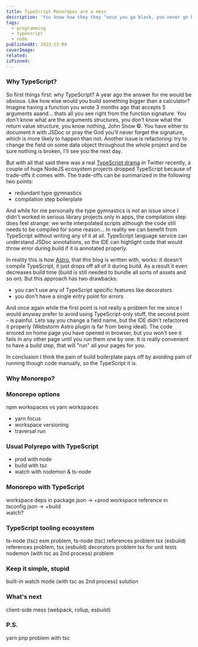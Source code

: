 ```yaml
---
title: TypeScript Monorepos are a mess
description: 'You know how they they "once you go black, you never go back"? I went through it with two things: TypeScript and Monopepos, but to set up them both simultaneously was... interesting to say the least. As a result in the end I now have a strong foundation for a projects of any size and scale, that I''d like to share with you the stuff I learned'
tags:
  - programming
  - typescript
  - node
publishedAt: 2023-12-09
coverImage:
related:
isPinned:
---
```


### Why TypeScript?

So first things first: why TypeScript? A year ago the answer for me would be obvious. Like how else would you build something bigger than a calculator? Imagine having a function you wrote 3 months ago that accepts 5 arguments aaand... thats all you see right from the function signature. You don't know what are the arguments structures, you don't know what the return value structure, you know nothing, John Snow ©️. You have either to document it with JSDoc or pray the God you'll never forget the signature, which is more likely to happen than not. Another issue is refactoring: try to change the field on some data object throughout the whole project and be sure nothing is broken, I'll see you the next day.

But with all that said there was a real [TypeScript drama](https://www.youtube.com/watch?v=Bv3YhGku92w) in Twitter recently, a couple of huge NodeJS ecosystem projects dropped TypeScript because of trade-offs it comes with. The trade-offs can be summarized in the following two points:

- redundant type gymnastics
- compilation step boilerplate

And while for me personally the type gymnastics is not an issue since I didn't worked in serious library projects only in apps, the compilation step does feel strange: we write interpolated scripts although the code still needs to be compiled for some reason... In reality we can benefit from TypeScript without writing any of it at all. TypeScript language service can understand JSDoc annotations, so the IDE can highlight code that would throw error during build if it is annotated properly.

In reality this is how [Astro](https://astro.build), that this blog is written with, works: it doesn't compile TypeScript, it just drops off all of it during build. As a result it even decreases build time (build is still needed to bundle all sorts of assets and so on). But this approach has two drawbacks:

- you can't use any of TypeScript specific features like decorators
- you don't have a single entry point for errors

And once again while the first point is not really a problem for me since I would anyway prefer to avoid using TypeScript-only stuff, the second point - is painful. Lets say you change a field name, but the IDE didn't refactored it properly (Webstorm Astro plugin is far from being ideal). The code errored on home page you have opened in browser, but you won't see it fails in any other page until you run them one by one. It is really convenient to have a build step, that will "run" all your pages for you.

In conclusion I think the pain of build boilerplate pays off by avoiding pain of running though code manually, so the TypeScript it is.

### Why Monorepo?

### Monorepo options

npm workspaces vs yarn workspaces

- yarn focus
- workspace versioning
- traversal run

### Usual Polyrepo with TypeScript

- prod with node
- build with tsc
- watch with nodemon & ts-node

### Monorepo with TypeScript

workspace deps in package.json -> +prod
workspace reference in tsconfig.json -> +build  
watch?

### TypeScript tooling ecosystem

ts-node (tsc) esm problem, ts-node (tsc) references problem
tsx (esbuild) references problem, tsx (esbuild) decorators problem
tsx for unit tests
nodemon (with tsc as 2nd process) problem

### Keep it simple, stupid

built-in watch mode (with tsc as 2nd process) sulution

### What's next

client-side mess (webpack, rollup, esbuild)

### P.S.

yarn pnp problem with tsc
